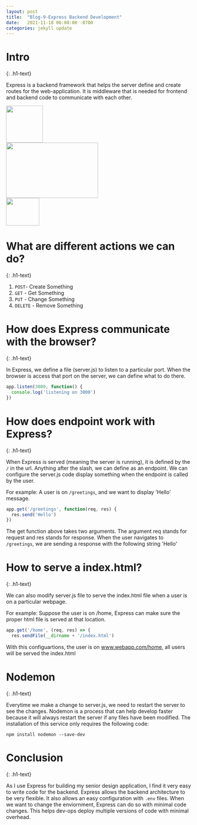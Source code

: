 ```yaml
---
layout: post
title:  "Blog-9-Express Backend Development"
date:   2021-11-18 06:08:00 -0700
categories: jekyll update
---
```

<link rel="stylesheet" href="/sb64103/assets/css/style6.css">

<h1>Intro</h1>
{: .h1-text}

Express is a backend framework that helps the server define and create routes for the web-application. It is middleware that is needed for frontend and backend code to communicate with each other.


<div class="row">
   <div class="column">
      <img src="https://encrypted-tbn0.gstatic.com/images?q=tbn:ANd9GcSqqHX85EQUaMhQ2wH14-SSS-fr55PzrDLs_eZAdM6TJ2-akrf6_UW8Pd-NaCYt66FJ9Qs&usqp=CAU" width="100" height="100">
   </div>
   <div class="column">
      <img class="img-padding" src="https://www.bairesdev.com/wp-content/uploads/2021/07/Expressjs.svg" width="250" height="150"> 
   </div>
   <div class="column">
      <img src="https://www.logolynx.com/images/logolynx/c0/c0f84d9509d6690a70ce4c596f740c62.png" width="90" height="75">
   </div>
</div>


<h1> What are different actions we can do? </h1>
{: .h1-text}

1. `POST`- Create Something
1. `GET` - Get Something
1. `PUT` - Change Something
1. `DELETE` - Remove Something

<h1> How does Express communicate with the browser? </h1>
{: .h1-text}

In Express, we define a file (server.js) to listen to a particular port. When the browser is access that port on the server, we can define what to do there.

````javascript
app.listen(3000, function() {
  console.log('listening on 3000')
})

````

<h1> How does endpoint work with Express? </h1>
{: .h1-text}

When Express is served (meaning the server is running), it is defined by the `/` in the url. Anything after the slash, we can define as an endpoint. We can configure the server.js code display something when the endpoint is called by the user.

For example: A user is on `/greetings`, and we want to display 'Hello' message.

````javascript
app.get('/greetings', function(req, res) {
  res.send('Hello')
})

````

The get function above takes two arguments. The argument req stands for request and res stands for response. When the user navigates to `/greetings`, we are sending a response with the following string 'Hello'

<h1> How to serve a index.html? </h1>
{: .h1-text}

We can also modify server.js file to serve the index.html file when a user is on a particular webpage.

For example: Suppose the user is on /home, Express can make sure the proper html file is served at that location.

````javascript
app.get('/home', (req, res) => {
  res.sendFile(__dirname + '/index.html')

````

With this configuartions, the user is on www.webapp.com/home, all users will be served the index.html


<h1> Nodemon </h1>
{: .h1-text}

Everytime we make a change to server.js, we need to restart the server to see the changes. Nodemon is a process that can help develop faster because it will always restart the server if any files have been modified. The installation of this service only requires the following code:

`npm install nodemon --save-dev`

<h1> Conclusion </h1>
{: .h1-text}

As I use Express for building my senior design application, I find it very easy to write code for the backend. Express allows the backend architecture to be very flexible. It also allows an easy configuration with `.env` files. When we want to change the enviornment, Express can do so with minimal code changes. This helps dev-ops deploy multiple versions of code with minimal overhead.